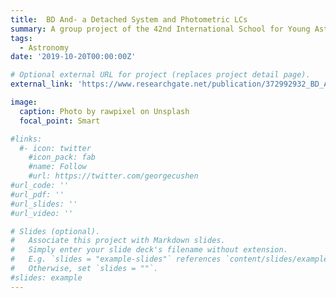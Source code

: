 ```yaml
---
title:  BD And- a Detached System and Photometric LCs
summary: A group project of the 42nd International School for Young Astronomers. We have done a photometric analysis of EA type eclipsing binary system (BD And)
tags:
  - Astronomy
date: '2019-10-20T00:00:00Z'

# Optional external URL for project (replaces project detail page).
external_link: 'https://www.researchgate.net/publication/372992932_BD_And_a_Detached_System_and_Photometric_LCs?_tp=eyJjb250ZXh0Ijp7ImZpcnN0UGFnZSI6Il9kaXJlY3QiLCJwYWdlIjoicHJvZmlsZSIsInByZXZpb3VzUGFnZSI6ImhvbWUiLCJwb3NpdGlvbiI6InBhZ2VDb250ZW50In19'

image:
  caption: Photo by rawpixel on Unsplash
  focal_point: Smart

#links:
  #- icon: twitter
    #icon_pack: fab
    #name: Follow
    #url: https://twitter.com/georgecushen
#url_code: ''
#url_pdf: ''
#url_slides: ''
#url_video: ''

# Slides (optional).
#   Associate this project with Markdown slides.
#   Simply enter your slide deck's filename without extension.
#   E.g. `slides = "example-slides"` references `content/slides/example-slides.md`.
#   Otherwise, set `slides = ""`.
#slides: example
---
```

